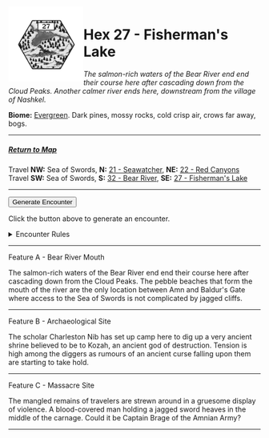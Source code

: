 
<img align="left" width=150px src="/images/Hexes/hex27.png">
<h1>Hex 27 - Fisherman's Lake</h1>

*The salmon-rich waters of the Bear River end end their course here after cascading down from the Cloud Peaks. Another calmer river ends here, downstream from the village of Nashkel.*

**Biome:** <u>Evergreen</u>. Dark pines, mossy rocks, cold crisp air, crows far away, bogs.

---

##### [Return to Map](https://saltygoo.github.io/2024/12/31/BGHex/)
Travel **NW:** Sea of Swords, **N:** [21 - Seawatcher](/pages/BaldurHex/21-Seawatcher), **NE:** [22 - Red Canyons](/pages/BaldurHex/22-RedCanyons)<br>
Travel **SW:** Sea of Swords, **S:** [32 - Bear River](/pages/BaldurHex/32-Bear), **SE:** [27 - Fisherman's Lake](/pages/BaldurHex/27-Lake)

 ---
 
<button id="generateText" >Generate Encounter</button> <br>

<span class="grey" id="result" style="height: 75px;"> Click the button above to generate an encounter. </span>

<details markdown="1">
<summary>Encounter Rules</summary>
Generate an encounter the first time the party goes to one of this hex's features and every 12 hours. Encounters can happen on the way to the location or at the destination. If an encounter would happen while the party rests, good survival skills while setting up camp make the encounter happen after the full rest is completed. Search the [Baldur's Gate Wiki](https://baldursgate.fandom.com/wiki/Baldur%27s_Gate_Wiki) for informations on named NPC. Do not hesitate to replace any named NPC by one the players have already met from time to time! It makes for a better story.
</details>

 ---

<span class="blacktitle"> Feature A - Bear River Mouth</span>

The salmon-rich waters of the Bear River end end their course here after cascading down from the Cloud Peaks. The pebble beaches that form the mouth of the river are the only location between Amn and Baldur's Gate where access to the Sea of Swords is not complicated by jagged cliffs.

---

<span class="blacktitle"> Feature B - Archaeological Site</span>

The scholar Charleston Nib has set up camp here to dig up a very ancient shrine believed to be to Kozah, an ancient god of destruction. Tension is high among the diggers as rumours of an ancient curse falling upon them are starting to take hold.

---

<span class="blacktitle"> Feature C - Massacre Site</span>

The mangled remains of travelers are strewn around in a gruesome display of violence. A blood-covered man holding a jagged sword heaves in the middle of the carnage. Could it be Captain Brage of the Amnian Army?

---

<script>
    const climate1 = "Coast";
    const climate2 = "Evergreen";
</script>
<script src="/scripts/BGencounter.js"></script>

